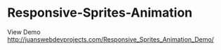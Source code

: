 # Responsive-Sprites-Animation

View Demo http://juanswebdevprojects.com/Responsive_Sprites_Animation_Demo/
